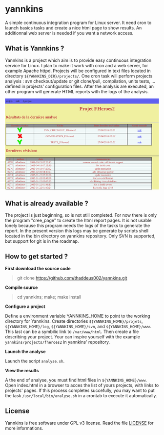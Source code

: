 # yannkins

A simple continuous integration program for Linux server. It need cron to launch basics tasks and create a nice html page to show results. An additionnal web server is needed if you want a network access.

## What is Yannkins ?

Yannkins is a project which aim is to provide easy continuous integration service for Linux. I plan to make it work with cron and a web server, for example Apache httpd.
Projects will be configured in text files located in directory `${YANNKINS_DIR}/projects/`.
One cron task will perform projects analysis : svn checkout/update or git clone/pull, compilation, units tests, ... defined in projects' configuration files. After the analysis are executed, an other program will generate HTML reports with the logs of the analysis. 

![screenshot](assets/yannkins_screenshot.png)

## What is already available ?

The project is just beginning, so is not still completed.
For now there is only the program "cree_page" to create the html report pages. It is not usable lonely because this program needs the logs of the tasks to generate the report.
In the present version this logs may be generate by scripts shell located in the bin directory on yannkins repository.
Only SVN is supported, but support for git is in the roadmap.

## How to get started ?

**First download the source code**

> git clone https://github.com/thaddeus002/yannkins.git

**Compile source**

> cd yannkins; make; make install

**Configure a project**

Define a environment variable YANNKINS_HOME to point to the working directory for Yannkins.
Create directories `${YANNKINS_HOME}/projets`, `${YANNKINS_HOME}/log`, `${YANNKINS_HOME}/svn`, and `${YANNKINS_HOME}/www`. This last can be a symbilic link to `/var/www/html`.
Then create a file describing your project. Your can inspire yourself with the example `yannkins/projects/fheroes2` in yannkins' repository.

**Launch the analyse**

Launch the script `analyse.sh`.

**View the results**

A the end of analyse, you must find html files in `${YANNKINS_HOME}/www`. Open index.html in a browser to acces the list of yours projects, with links to projects' pages.
If this process completes succefully, you may want to put the task `/usr/local/bin/analyse.sh` in a crontab to execute it automatically.

## License

Yannkins is free software under GPL v3 license. Read the file [LICENSE](LICENSE) for more informations.
 
